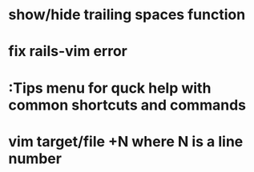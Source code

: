 # show/hide trailing spaces function
# fix rails-vim error
# :Tips menu for quck help with common shortcuts and commands
# vim target/file +N where N is a line number
